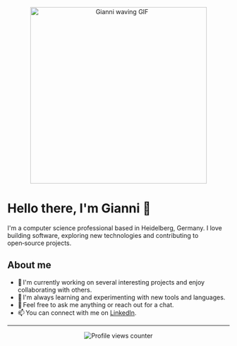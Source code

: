 <p align="center">
  <img src="https://media.giphy.com/media/uLe3hV9oodasXAsqMH/giphy.gif" width="400" alt="Gianni waving GIF" />
</p>

# Hello there, I'm Gianni 👋

I'm a computer science professional based in Heidelberg, Germany. I love building software, exploring new technologies and contributing to open‑source projects.

## About me

- 🔭 I'm currently working on several interesting projects and enjoy collaborating with others.
- 🌱 I'm always learning and experimenting with new tools and languages.
- 💬 Feel free to ask me anything or reach out for a chat.
- 📫 You can connect with me on [LinkedIn](https://www.linkedin.com/in/giannigagliardi/).

---

<p align="center">
  <img src="https://komarev.com/ghpvc/?username=gianni-1&style=for-the-badge&color=brightgreen" alt="Profile views counter" />
</p>